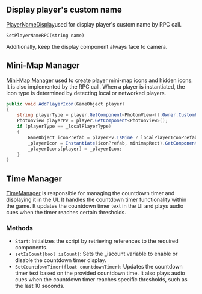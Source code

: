 ## Display player's custom name

[PlayerNameDisplay](https://github.com/Jordan-Teaching-Technologist/Team-B/blob/main/Assets/Scripts/Player/PlayerNameDisplay.cs)used for display player's custom name by RPC call. 

`SetPlayerNameRPC(string name)`

Additionally, keep the display component always face to camera.


## Mini-Map Manager
[Mini-Map Manager](https://github.com/Jordan-Teaching-Technologist/Team-B/blob/main/Assets/Scripts/Gamemanager/MiniMapController.cs) used to create player mini-map icons and hidden icons. It is also implemented by the RPC call. When a player is instantiated, the icon type is determined by detecting local or networked players.

``` C#
public void AddPlayerIcon(GameObject player)
{
    string playerType = player.GetComponent<PhotonView>().Owner.CustomProperties["PlayerType"] as string;
    PhotonView playerPv = player.GetComponent<PhotonView>();
    if (playerType == _localPlayerType)
    {
        GameObject iconPrefab = playerPv.IsMine ? localPlayerIconPrefab : networkPlayerIconPrefab;
        _playerIcon = Instantiate(iconPrefab, minimapRect).GetComponent<RectTransform>();
        _playerIcons[player] = _playerIcon;
    }
}

```

## Time Manager
[TimeManager](https://github.com/Jordan-Teaching-Technologist/Team-B/blob/main/Assets/Scripts/Gamemanager/TimeManager.cs) is responsible for managing the countdown timer and displaying it in the UI. It handles the countdown timer functionality within the game. It updates the countdown timer text in the UI and plays audio cues when the timer reaches certain thresholds.

### Methods
* `Start`: Initializes the script by retrieving references to the required components.
* `setIsCount(bool isCount)`: Sets the _iscount variable to enable or disable the countdown timer display.
* `SetCountdownTimer(float countdownTimer)`: Updates the countdown timer text based on the provided countdown time. It also plays audio cues when the countdown timer reaches specific thresholds, such as the last 10 seconds.
